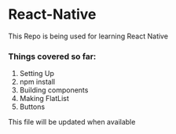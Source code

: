 # React-Native

This Repo is being used for learning React Native

### Things covered so far:
1. Setting Up
2. npm install
3. Building components
4. Making FlatList
5. Buttons


This file will be updated when available
